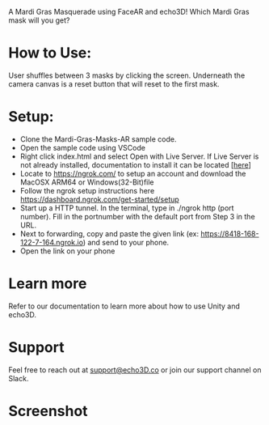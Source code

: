 A Mardi Gras Masquerade using FaceAR and echo3D! Which Mardi Gras mask will you get? 

# How to Use:
User shuffles between 3 masks by clicking the screen. Underneath the camera canvas is a reset button that will reset to the first mask.

# Setup:

* Clone the Mardi-Gras-Masks-AR sample code.
* Open the sample code using VSCode
* Right click index.html and select Open with Live Server. If Live Server is not already installed, documentation to install it can be located [[here](https://marketplace.visualstudio.com/items?itemName=ritwickdey.LiveServer)]
* Locate to https://ngrok.com/ to setup an account and download the MacOSX ARM64 or Windows(32-Bit)file
* Follow the ngrok setup instructions here https://dashboard.ngrok.com/get-started/setup
* Start up a HTTP tunnel. In the terminal, type in ./ngrok http (port number). Fill in the portnumber with the default port from Step 3 in the URL. 
* Next to forwarding, copy and paste the given link (ex: https://8418-168-122-7-164.ngrok.io) and send to your phone.
* Open the link on your phone

# Learn more
Refer to our documentation to learn more about how to use Unity and echo3D.

# Support
Feel free to reach out at support@echo3D.co or join our support channel on Slack.

# Screenshot
